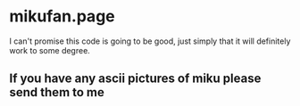 # mikufan.page
I can't promise this code is going to be good, just simply that it will definitely work to some degree.
## If you have any ascii pictures of miku please send them to me 
